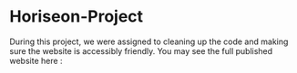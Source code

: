 # Horiseon-Project
During this project, we were assigned to cleaning up the code and making sure the website is accessibly friendly. You may see the full published website here :

